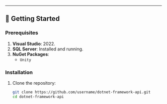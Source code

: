 
---

## 🌟 Getting Started

### Prerequisites
1. **Visual Studio**: 2022.
2. **SQL Server**: Installed and running.
3. **NuGet Packages**:
   - `Unity`

### Installation
1. Clone the repository:
   ```bash
   git clone https://github.com/username/dotnet-framework-api.git
   cd dotnet-framework-api
